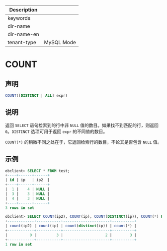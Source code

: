 | Description   |                 |
|---------------|-----------------|
| keywords      |                 |
| dir-name      |                 |
| dir-name-en   |                 |
| tenant-type   | MySQL Mode      |

# COUNT

## 声明

```sql
COUNT([DISTINCT | ALL] expr)
```

## 说明

返回 `SELECT` 语句检索到的行中非 `NULL` 值的数目。如果找不到匹配的行，则返回 `0`。`DISTINCT` 选项可用于返回 `expr` 的不同值的数目。

`COUNT(*)` 的稍微不同之处在于，它返回检索行的数目，不论其是否包含 `NULL` 值。

## 示例

```sql
obclient> SELECT * FROM test;
+----+------+------+
| id | ip   | ip2  |
+----+------+------+
|  1 |    4 | NULL |
|  3 |    3 | NULL |
|  4 |    3 | NULL |
+----+------+------+
3 rows in set

obclient> SELECT COUNT(ip2), COUNT(ip), COUNT(DISTINCT(ip)), COUNT(*) FROM test;
+------------+-----------+---------------------+----------+
| count(ip2) | count(ip) | count(distinct(ip)) | count(*) |
+------------+-----------+---------------------+----------+
|          0 |         3 |                   2 |        3 |
+------------+-----------+---------------------+----------+
1 row in set
```

